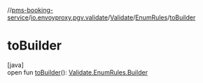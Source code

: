 //[pms-booking-service](../../../../index.md)/[io.envoyproxy.pgv.validate](../../index.md)/[Validate](../index.md)/[EnumRules](index.md)/[toBuilder](to-builder.md)

# toBuilder

[java]\
open fun [toBuilder](to-builder.md)(): [Validate.EnumRules.Builder](-builder/index.md)